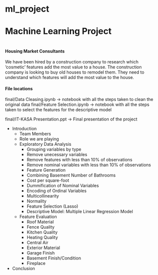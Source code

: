 # ml_project
<h1>Machine Learning Project<h1>

<h4>Housing Market Consultants</h4>
We have been hired by a construction company to research which ‘cosmetic’ features add the most value to a house.
The construction company is looking to buy old houses to remodel them. They need to understand which features will add the most value to the house.

<h4>File locations</h4>
final/Data Cleasing.ipynb -> notebook with all the steps taken to clean the original data
final/Feature Selection.ipynb -> notebook with all the steps taken to select the features for the descriptive model

final/IT-KASA Presentation.ppt -> Final presentation of the project
* Introduction
  * Team Members
  * Role we are playing
  * Exploratory Data Analysis
    * Grouping variables by type
    * Remove unecessary variables
    * Remove features with less than 10% of observations
    * Remove nominal variables with less than 10% of observations
    * Feature Generation
    * Combining Basement Number of Bathrooms
    * Cost per square-foot
    * Dummification of Nominal Variables
    * Encoding of Ordinal Variables
    * Multicollinearity
    * Normality
    * Feature Selection (Lasso)
    * Descriptive Model: Multiple Linear Regression Model
  * Feature Evaluation
    * Roof Material
    * Fence Quality
    * Kitchen Quality
    * Heating Quality
    * Central Air
    * Exterior Material
    * Garage Finish
    * Basement Finish/Condition
    * Fireplace
* Conclusion
